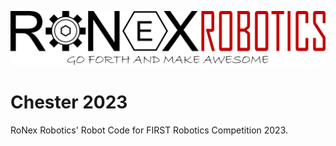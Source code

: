 ![RoNex Icon](RoNex%20Icon.png)
# Chester 2023
RoNex Robotics' Robot Code for FIRST Robotics Competition 2023.